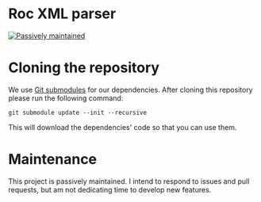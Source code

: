 # Roc XML parser

[![Passively maintained](https://img.shields.io/badge/maintenance-passive-yellow)](#maintenance)

# Cloning the repository

We use [Git submodules](https://git-scm.com/book/en/v2/Git-Tools-Submodules) for our dependencies. After cloning this repository please run the following command:

```
git submodule update --init --recursive
```

This will download the dependencies' code so that you can use them.


# Maintenance

This project is passively maintained. I intend to respond to issues and pull requests, but am not dedicating time to develop new features.